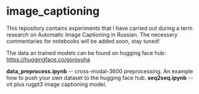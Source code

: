# image_captioning
This repository contains experiments that I have carried out during a term research on Automatic Image Captioning in Russian. 
The necessery commentaries for notebooks will be added soon, stay tuned! 

The data an trained models can be found on hugging face hub: https://huggingface.co/gorovuha

**data_preprocess.ipynb** -- cross-modal-3600 preprocessing. An example how to push your own dataset to the hugging face hub. 
**seq2seq.ipynb** -- vit plus rugpt3 image captioning model. 
